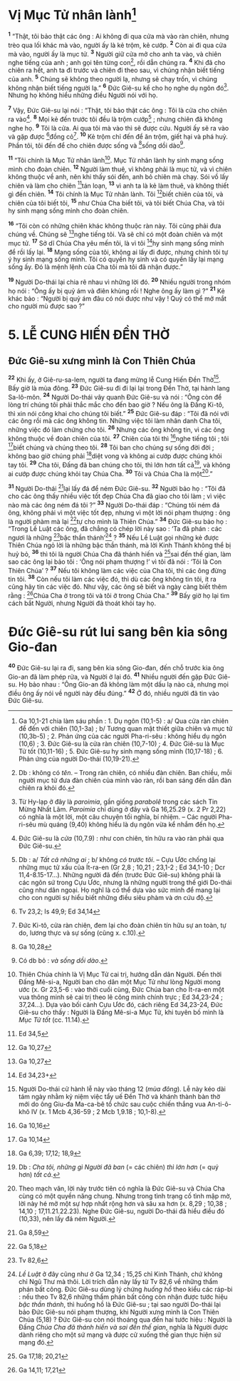 # Vị Mục Tử nhân lành[^1]
<sup><b>1</b></sup> “Thật, tôi bảo thật các ông : Ai không đi qua cửa mà vào ràn chiên, nhưng trèo qua lối khác mà vào, người ấy là kẻ trộm, kẻ cướp. <sup><b>2</b></sup> Còn ai đi qua cửa mà vào, người ấy là mục tử. <sup><b>3</b></sup> Người giữ cửa mở cho anh ta vào, và chiên nghe tiếng của anh ; anh gọi tên từng con[^2], rồi dẫn chúng ra. <sup><b>4</b></sup> Khi đã cho chiên ra hết, anh ta đi trước và chiên đi theo sau, vì chúng nhận biết tiếng của anh. <sup><b>5</b></sup> Chúng sẽ không theo người lạ, nhưng sẽ chạy trốn, vì chúng không nhận biết tiếng người lạ.” <sup><b>6</b></sup> Đức Giê-su kể cho họ nghe dụ ngôn đó[^3]. Nhưng họ không hiểu những điều Người nói với họ.

<sup><b>7</b></sup> Vậy, Đức Giê-su lại nói : “Thật, tôi bảo thật các ông : Tôi là cửa cho chiên ra vào[^4]. <sup><b>8</b></sup> Mọi kẻ đến trước tôi đều là trộm cướp[^5] ; nhưng chiên đã không nghe họ. <sup><b>9</b></sup> Tôi là cửa. Ai qua tôi mà vào thì sẽ được cứu. Người ấy sẽ ra vào và gặp được [^1*]đồng cỏ[^6]. <sup><b>10</b></sup> Kẻ trộm chỉ đến để ăn trộm, giết hại và phá huỷ. Phần tôi, tôi đến để cho chiên được sống và [^2*]sống dồi dào[^7].

<sup><b>11</b></sup> “Tôi chính là Mục Tử nhân lành[^8]. Mục Tử nhân lành hy sinh mạng sống mình cho đoàn chiên. <sup><b>12</b></sup> Người làm thuê, vì không phải là mục tử, và vì chiên không thuộc về anh, nên khi thấy sói đến, anh bỏ chiên mà chạy. Sói vồ lấy chiên và làm cho chiên [^3*]tán loạn, <sup><b>13</b></sup> vì anh ta là kẻ làm thuê, và không thiết gì đến chiên. <sup><b>14</b></sup> Tôi chính là Mục Tử nhân lành. Tôi [^4*]biết chiên của tôi, và chiên của tôi biết tôi, <sup><b>15</b></sup> như Chúa Cha biết tôi, và tôi biết Chúa Cha, và tôi hy sinh mạng sống mình cho đoàn chiên.

<sup><b>16</b></sup> “Tôi còn có những chiên khác không thuộc ràn này. Tôi cũng phải đưa chúng về. Chúng sẽ [^5*]nghe tiếng tôi. Và sẽ chỉ có một đoàn chiên và một mục tử. <sup><b>17</b></sup> Sở dĩ Chúa Cha yêu mến tôi, là vì tôi [^6*]hy sinh mạng sống mình để rồi lấy lại. <sup><b>18</b></sup> Mạng sống của tôi, không ai lấy đi được, nhưng chính tôi tự ý hy sinh mạng sống mình. Tôi có quyền hy sinh và có quyền lấy lại mạng sống ấy. Đó là mệnh lệnh của Cha tôi mà tôi đã nhận được.”

<sup><b>19</b></sup> Người Do-thái lại chia rẽ nhau vì những lời đó. <sup><b>20</b></sup> Nhiều người trong nhóm họ nói : “Ông ấy bị quỷ ám và điên khùng rồi ! Nghe ông ấy làm gì ?” <sup><b>21</b></sup> Kẻ khác bảo : “Người bị quỷ ám đâu có nói được như vậy ! Quỷ có thể mở mắt cho người mù được sao ?”

# 5. LỄ CUNG HIẾN ĐỀN THỜ
## Đức Giê-su xưng mình là Con Thiên Chúa
<sup><b>22</b></sup> Khi ấy, ở Giê-ru-sa-lem, người ta đang mừng lễ Cung Hiến Đền Thờ[^9]. Bấy giờ là mùa đông. <sup><b>23</b></sup> Đức Giê-su đi đi lại lại trong Đền Thờ, tại hành lang Sa-lô-môn. <sup><b>24</b></sup> Người Do-thái vây quanh Đức Giê-su và nói : “Ông còn để lòng trí chúng tôi phải thắc mắc cho đến bao giờ ? Nếu ông là Đấng Ki-tô, thì xin nói công khai cho chúng tôi biết.” <sup><b>25</b></sup> Đức Giê-su đáp : “Tôi đã nói với các ông rồi mà các ông không tin. Những việc tôi làm nhân danh Cha tôi, những việc đó làm chứng cho tôi. <sup><b>26</b></sup> Nhưng các ông không tin, vì các ông không thuộc về đoàn chiên của tôi. <sup><b>27</b></sup> Chiên của tôi thì [^7*]nghe tiếng tôi ; tôi [^8*]biết chúng và chúng theo tôi. <sup><b>28</b></sup> Tôi ban cho chúng sự sống đời đời ; không bao giờ chúng phải [^9*]diệt vong và không ai cướp được chúng khỏi tay tôi. <sup><b>29</b></sup> Cha tôi, Đấng đã ban chúng cho tôi, thì lớn hơn tất cả[^10], và không ai cướp được chúng khỏi tay Chúa Cha. <sup><b>30</b></sup> Tôi và Chúa Cha là một[^11].”

<sup><b>31</b></sup> Người Do-thái [^10*]lại lấy đá để ném Đức Giê-su. <sup><b>32</b></sup> Người bảo họ : “Tôi đã cho các ông thấy nhiều việc tốt đẹp Chúa Cha đã giao cho tôi làm ; vì việc nào mà các ông ném đá tôi ?” <sup><b>33</b></sup> Người Do-thái đáp : “Chúng tôi ném đá ông, không phải vì một việc tốt đẹp, nhưng vì một lời nói phạm thượng : ông là người phàm mà lại [^11*]tự cho mình là Thiên Chúa.” <sup><b>34</b></sup> Đức Giê-su bảo họ : “Trong Lề Luật các ông, đã chẳng có chép lời này sao : ‘Ta đã phán : các ngươi là những [^12*]bậc thần thánh’[^12] ? <sup><b>35</b></sup> Nếu Lề Luật gọi những kẻ được Thiên Chúa ngỏ lời là những bậc thần thánh, mà lời Kinh Thánh không thể bị huỷ bỏ, <sup><b>36</b></sup> thì tôi là người Chúa Cha đã thánh hiến và [^13*]sai đến thế gian, làm sao các ông lại bảo tôi : ‘Ông nói phạm thượng !’ vì tôi đã nói : ‘Tôi là Con Thiên Chúa’ ? <sup><b>37</b></sup> Nếu tôi không làm các việc của Cha tôi, thì các ông đừng tin tôi. <sup><b>38</b></sup> Còn nếu tôi làm các việc đó, thì dù các ông không tin tôi, ít ra cũng hãy tin các việc đó. Như vậy, các ông sẽ biết và ngày càng biết thêm rằng : [^14*]Chúa Cha ở trong tôi và tôi ở trong Chúa Cha.” <sup><b>39</b></sup> Bấy giờ họ lại tìm cách bắt Người, nhưng Người đã thoát khỏi tay họ.

# Đức Giê-su rút lui sang bên kia sông Gio-đan
<sup><b>40</b></sup> Đức Giê-su lại ra đi, sang bên kia sông Gio-đan, đến chỗ trước kia ông Gio-an đã làm phép rửa, và Người ở lại đó. <sup><b>41</b></sup> Nhiều người đến gặp Đức Giê-su. Họ bảo nhau : “Ông Gio-an đã không làm một dấu lạ nào cả, nhưng mọi điều ông ấy nói về người này đều đúng.” <sup><b>42</b></sup> Ở đó, nhiều người đã tin vào Đức Giê-su.

[^1]: Ga 10,1-21 chia làm sáu phần : 1. Dụ ngôn (10,1-5) : a/ Qua cửa ràn chiên để đến với chiên (10,1-3a) ; b/ Tương quan mật thiết giữa chiên và mục tử (10,3b-5) ; 2. Phản ứng của các người Pha-ri-sêu : không hiểu dụ ngôn (10,6) ; 3. Đức Giê-su là cửa ràn chiên (10,7-10) ; 4. Đức Giê-su là Mục Tử tốt (10,11-16) ; 5. Đức Giê-su hy sinh mạng sống mình (10,17-18) ; 6. Phản ứng của người Do-thái (10,19-21).
[^2]: Db : không có <i>tên</i>. – Trong ràn chiên, có nhiều đàn chiên. Ban chiều, mỗi người mục tử đưa đàn chiên của mình vào ràn, rồi ban sáng đến dẫn đàn chiên ra khỏi đó.
[^3]: Từ Hy-lạp ở đây là <i>paroimia</i>, gần giống <i>parabolê</i> trong các sách Tin Mừng Nhất Lãm. <i>Paroimia</i> chỉ dùng ở đây và Ga 16,25.29 (x. 2 Pr 2,22) có nghĩa là một lời, một câu chuyện tối nghĩa, bí nhiệm. – Các người Pha-ri-sêu mù quáng (9,40) không hiểu là dụ ngôn vừa kể nhắm đến họ.
[^4]: Đức Giê-su là <i>cửa</i> (10,7.9) : như con chiên, tín hữu ra vào ràn phải qua Đức Giê-su.
[^5]: Db : a/ <i>Tất cả những ai</i> ; b/ không <i>có trước tôi</i>. – Cựu Ước chống lại những mục tử xấu của Ít-ra-en (Gr 2,8 ; 10,21 ; 23,1-2 ; Ed 34,1-10 ; Dcr 11,4-8.15-17...). Những người đã đến (trước Đức Giê-su) không phải là các ngôn sứ trong Cựu Ước, nhưng là những người trong thế giới Do-thái cũng như dân ngoại. Họ nghĩ là có thể dựa vào sức mình để mang lại cho con người sự hiểu biết những điều siêu phàm và ơn cứu độ.
[^6]: Đức Ki-tô, cửa ràn chiên, đem lại cho đoàn chiên tín hữu sự an toàn, tự do, lương thực và sự sống (cũng x. c.10).
[^7]: Có db bỏ : <i>và sống dồi dào</i>.
[^8]: Thiên Chúa chính là Vị Mục Tử cai trị, hướng dẫn dân Người. Đến thời Đấng Mê-si-a, Người ban cho dân một Mục Tử như lòng Người mong ước (x. Gr 23,5-6 : vào thời cuối cùng, Đức Chúa ban cho Ít-ra-en một vua thông minh sẽ cai trị theo lẽ công minh chính trực ; Ed 34,23-24 ; 37,24...). Dựa vào bối cảnh Cựu Ước đó, cách riêng Ed 34,23-24, Đức Giê-su cho thấy : Người là Đấng Mê-si-a Mục Tử, khi tuyên bố mình là <i>Mục Tử tốt</i> (cc. 11.14).
[^9]: Người Do-thái cử hành lễ này vào tháng 12 (<i>mùa đông</i>). Lễ này kéo dài tám ngày nhằm kỷ niệm việc tẩy uế Đền Thờ và khánh thành bàn thờ mới do ông Giu-đa Ma-ca-bê tổ chức sau cuộc chiến thắng vua An-ti-ô-khô IV (x. 1 Mcb 4,36-59 ; 2 Mcb 1,9.18 ; 10,1-8).
[^10]: Db : <i>Cha tôi, những gì Người đã ban</i> (= các chiên) <i>thì lớn hơn</i> (= quý hơn) <i>tất cả</i>.
[^11]: Theo mạch văn, lời này trước tiên có nghĩa là Đức Giê-su và Chúa Cha cùng có một quyền năng chung. Nhưng trong tình trạng cố tình mập mờ, lời này hé mở một sự hợp nhất rộng hơn và sâu xa hơn (x. 8,29 ; 10,38 ; 14,10 ; 17,11.21.22.23). Nghe Đức Giê-su, người Do-thái đã hiểu điều đó (10,33), nên lấy đá ném Người.
[^12]: <i>Lề Luật</i> ở đây cũng như ở Ga 12,34 ; 15,25 chỉ Kinh Thánh, chứ không chỉ Ngũ Thư mà thôi. Lời trích dẫn này lấy từ Tv 82,6 về những thẩm phán bất công. Đức Giê-su dùng lý chứng <i>huống hồ</i> theo kiểu các ráp-bi : nếu theo Tv 82,6 những thẩm phán bất công còn nhận được tước hiệu <i>bậc thần thánh</i>, thì huống hồ là Đức Giê-su ; tại sao người Do-thái lại bảo Đức Giê-su nói phạm thượng, khi Người xưng mình là Con Thiên Chúa (5,18) ? Đức Giê-su còn nói thoáng qua đến hai tước hiệu : Người là Đấng <i>Chúa Cha đã thánh hiến và sai đến thế gian</i>, nghĩa là Người được dành riêng cho một sứ mạng và được cử xuống thế gian thực hiện sứ mạng đó.
[^1*]: Tv 23,2; Is 49,9; Ed 34,14
[^2*]: Ga 10,28
[^3*]: Ed 34,5
[^4*]: Ga 10,27
[^5*]: Ga 10,27
[^6*]: Ed 34,23+
[^7*]: Ga 10,16
[^8*]: Ga 10,14
[^9*]: Ga 6,39; 17,12; 18,9
[^10*]: Ga 8,59
[^11*]: Ga 5,18
[^12*]: Tv 82,6
[^13*]: Ga 17,18; 20,21
[^14*]: Ga 14,11; 17,21
